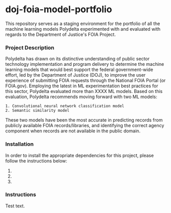 # doj-foia-model-portfolio
This repository serves as a staging environment for the portfolio of all the machine learning models Polydelta experimented with and evaluated with regards to the Department of Justice's FOIA Project.

### Project Description
Polydelta has drawn on its distinctive understanding of public sector technology implementation and program delivery to determine the machine learning models that would best support the federal government-wide effort, led by the Department of Justice (DOJ), to improve the user experience of submitting FOIA requests through the National FOIA Portal (or FOIA.gov). Employing the latest in ML experimentation best practices for this sector, Polydelta evaluated more than XXXX ML models. Based on this evaluation, Polydelta recommends moving forward with two ML models:

    1. Convolutional neural network classification model
    2. Semantic similarity model
    
These two models have been the most accurate in predicting records from publicly available FOIA records/libraries, and identifying the correct agency component when records are not available in the public domain.

### Installation
In order to install the appropriate dependencies for this project, please follow the instructions below:

1. 
2. 
3. 

### Instructions
Test text.
